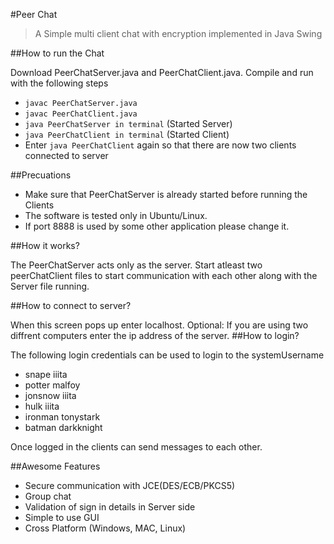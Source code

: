 #Peer Chat
> A Simple multi client chat with encryption implemented in Java Swing

##How to run the Chat

Download PeerChatServer.java and PeerChatClient.java. Compile and run with the following steps
* `javac PeerChatServer.java`
* `javac PeerChatClient.java`
* `java PeerChatServer in terminal` (Started Server)
* `java PeerChatClient in terminal` (Started Client)
* Enter `java PeerChatClient` again so that there are now two clients connected to
server

##Precuations

* Make sure that PeerChatServer is already started before running the Clients
* The software is tested only in Ubuntu/Linux.
* If port 8888 is used by some other application please change it.

##How it works?

The PeerChatServer acts only as the server. Start atleast two peerChatClient files to
start communication with each other along with the Server file running.

##How to connect to server?

When this screen pops up enter localhost.
Optional: If you are using two diffrent computers enter the ip address of the server.
##How to login?

The following login credentials can be used to login to the systemUsername

* snape iiita
* potter malfoy
* jonsnow iiita
* hulk iiita
* ironman tonystark
* batman darkknight

Once logged in the clients can send messages to each other.

##Awesome Features
* Secure communication with JCE(DES/ECB/PKCS5)
* Group chat
* Validation of sign in details in Server side
* Simple to use GUI
* Cross Platform (Windows, MAC, Linux)
